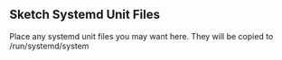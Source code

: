 ## Sketch Systemd Unit Files

Place any systemd unit files you may want here. They will be copied to /run/systemd/system